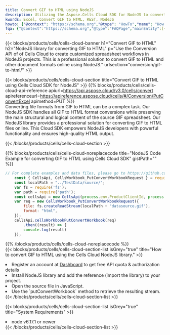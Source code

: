 ```yaml
---
title: Convert GIF to HTML using NodeJS 
description: Utilizing the Aspose.Cells Cloud SDK for NodeJS to convert a GIF format file to a HTML format file. 
kwords: Excel, Convert GIF to HTML, REST, NodeJS
howto: {"@context": "https://schema.org","@type": "HowTo","name": "How to convert GIF to HTML using the Cells Cloud NodeJS library.","description": "How to convert GIF to HTML using the Cells Cloud NodeJS library.","image": {"@type": "ImageObject"},"url": "/nodejs/conversion/gif-to-html/","step": [{ "@type": "HowToStep","name": "How to convert GIF to HTML using the Cells Cloud NodeJS library. step 1", "image": {"@type": "ImageObject",},"url": "/nodejs/conversion/gif-to-html/","text": "Register an account at <a href='https://dashboard.aspose.cloud/'>Dashboard</a> to get free API quota & authorization details",},{ "@type": "HowToStep","name": "How to convert GIF to HTML using the Cells Cloud NodeJS library. step 1", "image": {"@type": "ImageObject",},"url": "/nodejs/conversion/gif-to-html/","text": "Install NodeJS library and add the reference (import the library) to your project.",},{ "@type": "HowToStep","name": "How to convert GIF to HTML using the Cells Cloud NodeJS library. step 1", "image": {"@type": "ImageObject",},"url": "/nodejs/conversion/gif-to-html/","text": "Open the source file in JavaScript.",},{ "@type": "HowToStep","name": "How to convert GIF to HTML using the Cells Cloud NodeJS library. step 1", "image": {"@type": "ImageObject",},"url": "/nodejs/conversion/gif-to-html/","text": "Use the `putConvertWorkbook` method to retrieve the resulting stream.",}, ],"supply": {"@type": "HowToSupply","name": "document"},"tool": [{"@type": "HowToTool","name": "Visual Studio, Visual Studio Code, WebStorm"},{"@type": "HowToTool","name": "Aspose Cells"}],"totalTime": "PT6M"}
fqa: {"@context":"https://schema.org","@type":"FAQPage","mainEntity":[{"@type":"Question","name":"Why convert file formats in C# using REST API?","acceptedAnswer":{"@type":"Answer","text":"Documents are encoded in many ways, and some files may be incompatible with the software you use. To open and read such files, just convert them to appropriate file formats.<br/><ol><li>Install .NET SDK and add the reference (import the library) to your project.</li><li>Open the source file in C# using REST API.</li><li>Call the PutConvertWorkbookRequest() method, passing an output filename with required extension.</li><li>Get the result of conversion as a separate file.</li></ol>"}},{"@type":"Question","name":"What file formats can I convert with your C# library?","acceptedAnswer":{"@type":"Answer","text":"We support a variety of file formats for conversion using .NET library, including XLSX, Excel, xls , PDF, CSV, HTML, Markdown, XML, PNG, JPG, TIFF, Json, TXT and many more."}},{"@type":"Question","name":"What is the maximum allowed file size for conversion using this .NET library?","acceptedAnswer":{"@type":"Answer","text":"There are no file size limits for format conversions using .NET library."}}]}
---
```



{{< blocks/products/cells/cells-cloud-banner h1="Convert GIF to HTML" h2="NodeJS library for converting GIF to HTML" p="Use the Conversion API of of Cells Cloud to create customized spreadsheet workflows in NodeJS projects. This is a professional solution to convert GIF to HTML and other document formats online using NodeJS." urlsection="conversion/gif-to-html/" >}}

{{< blocks/products/cells/cells-cloud-section  title="Convert GIF to HTML using Cells Cloud SDK for NodeJS" >}}
{{% blocks/products/cells/cells-cloud-api-reference  apiurl=https://api.aspose.cloud/v3.0/cells/convert  apireferenceurl=https://apireference.aspose.cloud/cells/#/Conversion/PutConvertExcel  apimethod=PUT %}}
<br/>
Converting file formats from GIF to HTML can be a complex task. Our NodeJS SDK handles all GIF to HTML format conversions while preserving the main structural and logical content of the source GIF spreadsheet. Our NodeJS library provides a professional solution for converting GIF to HTML files online. This Cloud SDK empowers NodeJS developers with powerful functionality and ensures high-quality HTML output.

{{< /blocks/products/cells/cells-cloud-section >}}

{{% blocks/products/cells/cells-cloud-noreplacecode title="NodeJS Code Example for converting GIF to HTML using Cells Cloud SDK" gistPath="" %}}
 
```js
// For complete examples and data files, please go to https://github.com/aspose-cells-cloud/aspose-cells-cloud-node/
    const { CellsApi, CellsWorkbook_PutConvertWorkbookRequest } = require("asposecellscloud");
    const localPath = "../TestData/source/";
    var fs = require('fs');
    var path = require('path');
    const cellsApi = new CellsApi(process.env.ProductClientId, process.env.ProductClientSecret);
    var req = new CellsWorkbook_PutConvertWorkbookRequest({
        file: fs.createReadStream(localPath + "datasource.gif"),
        format: "html",
    });
    cellsApi.cellsWorkbookPutConvertWorkbook(req)
        .then((result) => {
        console.log(result)
    });
```
 
{{% /blocks/products/cells/cells-cloud-noreplacecode  %}}
<br/>
{{< blocks/products/cells/cells-cloud-section-list isGrey="true"  title="How to convert GIF to HTML using the Cells Cloud NodeJS library." >}}
<li>Register an account at <a href="https://dashboard.aspose.cloud/">Dashboard</a> to get free API quota & authorization details</li>
<li>Install NodeJS library and add the reference (import the library) to your project.</li>
<li>Open the source file in JavaScript.</li>
<li>Use the `putConvertWorkbook` method to retrieve the resulting stream.</li>
{{< /blocks/products/cells/cells-cloud-section-list >}}

{{< blocks/products/cells/cells-cloud-section-list isGrey="true"  title="System Requirements" >}}
<li>node v6.17.1 or newer</li>
{{< /blocks/products/cells/cells-cloud-section-list >}}
